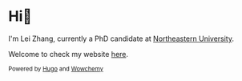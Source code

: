 # Hi👋

I'm Lei Zhang, currently a PhD candidate at [Northeastern University](https://www.northeastern.edu).

Welcome to check my website [here](https://leizhang88.github.io).


<sub>Powered by [Hugo](https://gohugo.io/hosting-and-deployment/hosting-on-github/) and [Wowchemy](https://wowchemy.com)</sub>

